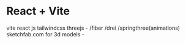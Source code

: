 # React + Vite

vite
react
js
tailwindcss
threejs - /fiber /drei /springthree(animations)
sketchfab.com for 3d models - 